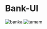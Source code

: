 # Bank-UI
![banka](https://user-images.githubusercontent.com/89164849/135725835-626a920b-78f9-4c29-878a-064dabe99a23.jpg)
![tamam](https://user-images.githubusercontent.com/89164849/135725867-15a30957-667e-43f0-9216-bdea17d1f6c8.jpg)
